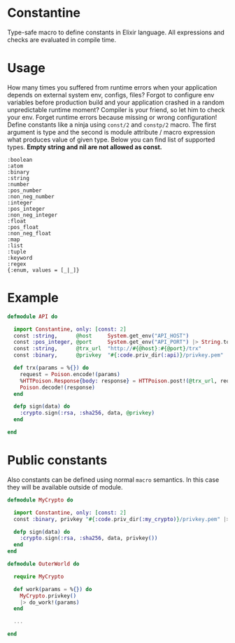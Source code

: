 # Constantine

Type-safe macro to define constants in Elixir language. All expressions and checks are evaluated in compile time.

# Usage

How many times you suffered from runtime errors when your application depends on external system env, configs, files? Forgot to configure env variables before production build and your application crashed in a random unpredictable runtime moment? Compiler is your friend, so let him to check your env. Forget runtime errors because missing or wrong configuration! Define constants like a ninja using `const/2` and `constp/2` macro. The first argument is type and the second is module attribute / macro expression what produces value of given type. Below you can find list of supported types. **Empty string and nil are not allowed as const.**

```
:boolean
:atom
:binary
:string
:number
:pos_number
:non_neg_number
:integer
:pos_integer
:non_neg_integer
:float
:pos_float
:non_neg_float
:map
:list
:tuple
:keyword
:regex
{:enum, values = [_|_]}
```

# Example

```elixir
defmodule API do

  import Constantine, only: [const: 2]
  const :string,      @host     System.get_env("API_HOST")
  const :pos_integer, @port     System.get_env("API_PORT") |> String.to_integer
  const :string,      @trx_url  "http://#{@host}:#{@port}/trx"
  const :binary,      @privkey  "#{:code.priv_dir(:api)}/privkey.pem" |> File.read!

  def trx(params = %{}) do
    request = Poison.encode!(params)
    %HTTPoison.Response{body: response} = HTTPoison.post!(@trx_url, request, ["X-Signature": sign(request)])
    Poison.decode!(response)
  end

  defp sign(data) do
    :crypto.sign(:rsa, :sha256, data, @privkey)
  end

end
```

# Public constants

Also constants can be defined using normal `macro` semantics. In this case they will be available outside of module.

```Elixir
defmodule MyCrypto do

  import Constantine, only: [const: 2]
  const :binary, privkey "#{:code.priv_dir(:my_crypto)}/privkey.pem" |> File.read!

  defp sign(data) do
    :crypto.sign(:rsa, :sha256, data, privkey())
  end
end

defmodule OuterWorld do

  require MyCrypto

  def work(params = %{}) do
    MyCrypto.privkey()
    |> do_work!(params)
  end

  ...

end
```
